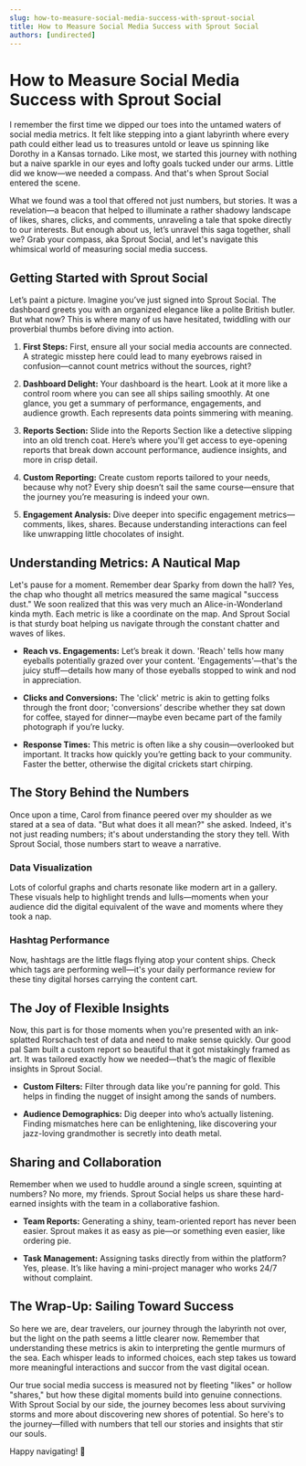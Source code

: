 ```yaml
---
slug: how-to-measure-social-media-success-with-sprout-social
title: How to Measure Social Media Success with Sprout Social
authors: [undirected]
---
```



# How to Measure Social Media Success with Sprout Social

I remember the first time we dipped our toes into the untamed waters of social media metrics. It felt like stepping into a giant labyrinth where every path could either lead us to treasures untold or leave us spinning like Dorothy in a Kansas tornado. Like most, we started this journey with nothing but a naive sparkle in our eyes and lofty goals tucked under our arms. Little did we know—we needed a compass. And that's when Sprout Social entered the scene. 

What we found was a tool that offered not just numbers, but stories. It was a revelation—a beacon that helped to illuminate a rather shadowy landscape of likes, shares, clicks, and comments, unraveling a tale that spoke directly to our interests. But enough about us, let’s unravel this saga together, shall we? Grab your compass, aka Sprout Social, and let's navigate this whimsical world of measuring social media success.

## Getting Started with Sprout Social

Let’s paint a picture. Imagine you’ve just signed into Sprout Social. The dashboard greets you with an organized elegance like a polite British butler. But what now? This is where many of us have hesitated, twiddling with our proverbial thumbs before diving into action.

1. **First Steps:** First, ensure all your social media accounts are connected. A strategic misstep here could lead to many eyebrows raised in confusion—cannot count metrics without the sources, right?

2. **Dashboard Delight:** Your dashboard is the heart. Look at it more like a control room where you can see all ships sailing smoothly. At one glance, you get a summary of performance, engagements, and audience growth. Each represents data points simmering with meaning.

3. **Reports Section:** Slide into the Reports Section like a detective slipping into an old trench coat. Here’s where you'll get access to eye-opening reports that break down account performance, audience insights, and more in crisp detail.

4. **Custom Reporting:** Create custom reports tailored to your needs, because why not? Every ship doesn’t sail the same course—ensure that the journey you’re measuring is indeed your own.

5. **Engagement Analysis:** Dive deeper into specific engagement metrics—comments, likes, shares. Because understanding interactions can feel like unwrapping little chocolates of insight.

## Understanding Metrics: A Nautical Map

Let's pause for a moment. Remember dear Sparky from down the hall? Yes, the chap who thought all metrics measured the same magical "success dust." We soon realized that this was very much an Alice-in-Wonderland kinda myth. Each metric is like a coordinate on the map. And Sprout Social is that sturdy boat helping us navigate through the constant chatter and waves of likes.

- **Reach vs. Engagements:** Let’s break it down. 'Reach' tells how many eyeballs potentially grazed over your content. 'Engagements'—that's the juicy stuff—details how many of those eyeballs stopped to wink and nod in appreciation.

- **Clicks and Conversions:** The 'click' metric is akin to getting folks through the front door; 'conversions’ describe whether they sat down for coffee, stayed for dinner—maybe even became part of the family photograph if you’re lucky.

- **Response Times:** This metric is often like a shy cousin—overlooked but important. It tracks how quickly you’re getting back to your community. Faster the better, otherwise the digital crickets start chirping.

## The Story Behind the Numbers

Once upon a time, Carol from finance peered over my shoulder as we stared at a sea of data. "But what does it all mean?" she asked. Indeed, it's not just reading numbers; it's about understanding the story they tell. With Sprout Social, those numbers start to weave a narrative.

### Data Visualization

Lots of colorful graphs and charts resonate like modern art in a gallery. These visuals help to highlight trends and lulls—moments when your audience did the digital equivalent of the wave and moments where they took a nap.

### Hashtag Performance

Now, hashtags are the little flags flying atop your content ships. Check which tags are performing well—it's your daily performance review for these tiny digital horses carrying the content cart.

## The Joy of Flexible Insights

Now, this part is for those moments when you're presented with an ink-splatted Rorschach test of data and need to make sense quickly. Our good pal Sam built a custom report so beautiful that it got mistakingly framed as art. It was tailored exactly how we needed—that’s the magic of flexible insights in Sprout Social.

- **Custom Filters:** Filter through data like you're panning for gold. This helps in finding the nugget of insight among the sands of numbers.

- **Audience Demographics:** Dig deeper into who’s actually listening. Finding mismatches here can be enlightening, like discovering your jazz-loving grandmother is secretly into death metal.

## Sharing and Collaboration

Remember when we used to huddle around a single screen, squinting at numbers? No more, my friends. Sprout Social helps us share these hard-earned insights with the team in a collaborative fashion. 

- **Team Reports:** Generating a shiny, team-oriented report has never been easier. Sprout makes it as easy as pie—or something even easier, like ordering pie. 

- **Task Management:** Assigning tasks directly from within the platform? Yes, please. It’s like having a mini-project manager who works 24/7 without complaint.

## The Wrap-Up: Sailing Toward Success

So here we are, dear travelers, our journey through the labyrinth not over, but the light on the path seems a little clearer now. Remember that understanding these metrics is akin to interpreting the gentle murmurs of the sea. Each whisper leads to informed choices, each step takes us toward more meaningful interactions and succor from the vast digital ocean.

Our true social media success is measured not by fleeting "likes" or hollow "shares," but how these digital moments build into genuine connections. With Sprout Social by our side, the journey becomes less about surviving storms and more about discovering new shores of potential. So here's to the journey—filled with numbers that tell our stories and insights that stir our souls.

Happy navigating! 🌊